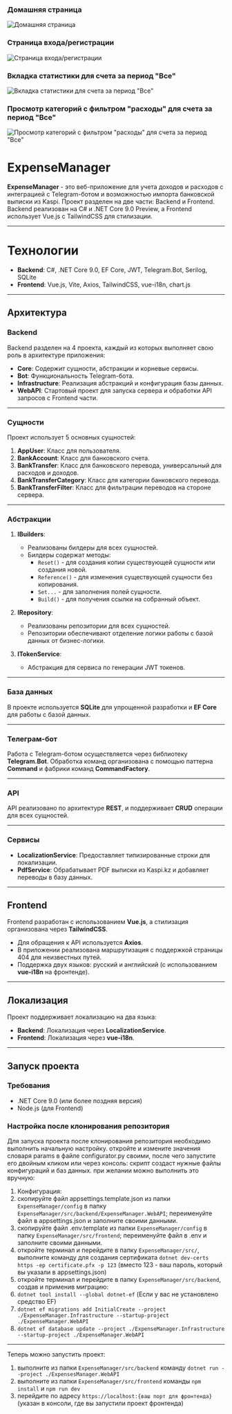 ### Домашняя страница
![Домашняя страница](screenshots/home.jpeg)

### Страница входа/регистрации
![Страница входа/регистрации](screenshots/auth.jpeg)

### Вкладка статистики для счета за период "Все"
![Вкладка статистики для счета за период "Все"](screenshots/dashboard-all-graph.jpeg)

### Просмотр категорий с фильтром "расходы" для счета за период "Все"
![Просмотр категорий с фильтром "расходы" для счета за период "Все"](screenshots/transfers-all-categories.jpeg)

# ExpenseManager

**ExpenseManager** - это веб-приложение для учета доходов и расходов с интеграцией с Telegram-ботом и возможностью импорта банковской выписки из Kaspi. Проект разделен на две части: Backend и Frontend. Backend реализован на C# и .NET Core 9.0 Preview, а Frontend использует Vue.js с TailwindCSS для стилизации.

---

# Технологии
- **Backend**: C#, .NET Core 9.0, EF Core, JWT, Telegram.Bot, Serilog, SQLite
- **Frontend**: Vue.js, Vite, Axios, TailwindCSS, vue-i18n, chart.js

---

## Архитектура

### Backend

Backend разделен на 4 проекта, каждый из которых выполняет свою роль в архитектуре приложения:

- **Core**: Содержит сущности, абстракции и корневые сервисы.
- **Bot**: Функциональность Telegram-бота.
- **Infrastructure**: Реализация абстракций и конфигурация базы данных.
- **WebAPI**: Стартовый проект для запуска сервера и обработки API запросов с Frontend части.

---

### Сущности

Проект использует 5 основных сущностей:

1. **AppUser**: Класс для пользователя.
2. **BankAccount**: Класс для банковского счета.
3. **BankTransfer**: Класс для банковского перевода, универсальный для расходов и доходов.
4. **BankTransferCategory**: Класс для категории банковского перевода.
5. **BankTransferFilter**: Класс для фильтрации переводов на стороне сервера.

---

### Абстракции

1. **IBuilders**:
   - Реализованы билдеры для всех сущностей.
   - Билдеры содержат методы:
     - `Reset()` - для создания копии существующей сущности или создания новой.
     - `Reference()` - для изменения существующей сущности без копирования.
     - `Set...` - для заполнения полей сущности.
     - `Build()` - для получения ссылки на собранный объект.

2. **IRepository**:
   - Реализованы репозитории для всех сущностей.
   - Репозитории обеспечивают отделение логики работы с базой данных от бизнес-логики.

3. **ITokenService**:
   - Абстракция для сервиса по генерации JWT токенов.

---

### База данных

В проекте используется **SQLite** для упрощенной разработки и **EF Core** для работы с базой данных.

---

### Телеграм-бот

Работа с Telegram-ботом осуществляется через библиотеку **Telegram.Bot**. Обработка команд организована с помощью паттерна **Command** и фабрики команд **CommandFactory**.

---

### API

API реализовано по архитектуре **REST**, и поддерживает **CRUD** операции для всех сущностей.

---

### Сервисы

- **LocalizationService**: Предоставляет типизированные строки для локализации.
- **PdfService**: Обрабатывает PDF выписки из Kaspi.kz и добавляет переводы в базу данных.

---

## Frontend

Frontend разработан с использованием **Vue.js**, а стилизация организована через **TailwindCSS**.

- Для обращения к API используется **Axios**.
- В приложении реализована маршрутизация с поддержкой страницы 404 для неизвестных путей.
- Поддержка двух языков: русский и английский (с использованием **vue-i18n** на фронтенде).

---

## Локализация

Проект поддерживает локализацию на два языка:
- **Backend**: Локализация через **LocalizationService**.
- **Frontend**: Локализация через **vue-i18n**.

---

## Запуск проекта

### Требования

- .NET Core 9.0 (или более поздняя версия)
- Node.js (для Frontend)

### Настройка после клонирования репозитория
Для запуска проекта после клонирования репозитория необходимо выполнить начальную настройку.
откройте и измените значения словаря params в файле configurator.py своими, после чего запустите его двойным кликом или через консоль: скрипт создаст нужные файлы конфигураций и баз данных. при желании можно выполнить это вручную: 
1. Конфигурация:
  1. скопируйте файл appsettings.template.json из папки `ExpenseManager/config` в папку `ExpenseManager/src/backend/ExpenseManager.WebAPI`; переименуйте файл в appsettings.json и заполните своими данными.
  2. скопируйте файл .env.template из папки `ExpenseManager/config` в папку `ExpenseManager/src/frontend`; переименуйте файл в .env и заполните своими данными.
2.  откройте терминал и перейдите в папку `ExpenseManager/src/`, выполните команду для создания сертификата `dotnet dev-certs https -ep certificate.pfx -p 123` (вместо 123 - ваш пароль, который вы указали в appsettings.json)
3.  откройте терминал и перейдите в папку `ExpenseManager/src/backend`, создав и применив миграцию:
  1. `dotnet tool install --global dotnet-ef` (Если у вас не установлено средство EF)
  2. `dotnet ef migrations add InitialCreate --project ./ExpenseManager.Infrastructure --startup-project ./ExpenseManager.WebAPI`
  3. `dotnet ef database update --project ./ExpenseManager.Infrastructure --startup-project ./ExpenseManager.WebAPI`
---
Теперь можно запустить проект:
1. выполните из папки `ExpenseManager/src/backend` команду `dotnet run --project ./ExpensesManager.WebAPI`
2. выполните из папки `ExpenseManager/src/frontend` команды `npm install` и `npm run dev`
3. перейдите по адресу `https://localhost:{ваш порт для фронтенда}` (указан в консоли, где вы запустили проект фронтенда)

